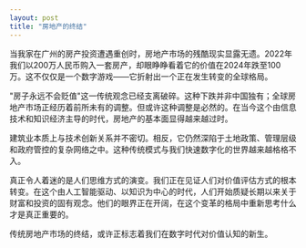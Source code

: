 ```yaml
---
layout: post
title: "房地产的终结"
---
```


当我家在广州的房产投资遭遇重创时，房地产市场的残酷现实显露无遗。2022年我们以200万人民币购入一套房产，却眼睁睁看着它的价值在2024年跌至100万。这不仅仅是一个数字游戏——它折射出一个正在发生转变的全球格局。

"房子永远不会贬值"这一传统观念已经支离破碎。这种下跌并非中国独有；全球房地产市场正经历着前所未有的调整。但或许这种调整是必然的。在当今这个由信息技术和知识经济主导的时代，房地产的基本面显得越来越过时。

建筑业本质上与技术创新关系并不密切。相反，它仍然深陷于土地政策、管理层级和政府管控的复杂网络之中。这种传统模式与我们快速数字化的世界越来越格格不入。

真正令人着迷的是人们思维方式的演变。我们正在见证人们对价值评估方式的根本转变。在这个由人工智能驱动、以知识为中心的时代，人们开始质疑长期以来关于财富和投资的固有观念。他们的眼界正在开阔，在这个变革的格局中重新思考什么才是真正重要的。

传统房地产市场的终结，或许正标志着我们在数字时代对价值认知的新生。

